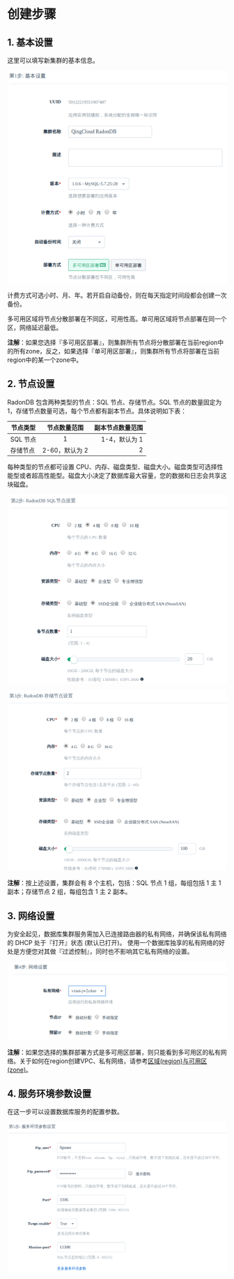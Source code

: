 ---
---

# 创建步骤

## 1. 基本设置

这里可以填写新集群的基本信息。

![基本设置](../_images/base_step_1.png)

计费方式可选小时、月、年。若开启自动备份，则在每天指定时间段都会创建一次备份。

多可用区域将节点分散部署在不同区，可用性高。单可用区域将节点部署在同一个区，网络延迟最低。

**注解**：如果您选择『多可用区部署』，则集群所有节点将分散部署在当前region中的所有zone，反之，如果选择『单可用区部署』，则集群所有节点将部署在当前region中的某一个zone中。

## 2. 节点设置

RadonDB 包含两种类型的节点：SQL 节点、存储节点。SQL 节点的数量固定为 1，存储节点数量可选，每个节点都有副本节点。具体说明如下表：

| 节点类型 | 节点数量范围 | 副本节点数量范围 |
| - | :-: | -: |
| SQL 节点 | 1        | 1-4，默认为 1 |
| 存储节点   | 2-60，默认为 2 | 2 |

每种类型的节点都可设置 CPU、内存、磁盘类型、磁盘大小。磁盘类型可选择性能型或者超高性能型。磁盘大小决定了数据库最大容量，您的数据和日志会共享这块磁盘。

![节点设置](../_images/base_step_2.png)

![节点设置](../_images/base_step_3.png)


**注解**：按上述设置，集群会有 8 个主机，包括：SQL 节点 1 组，每组包括 1 主 1 副本；存储节点 2 组，每组包含 1 主 2 副本。

## 3. 网络设置

为安全起见，数据库集群服务需加入已连接路由器的私有网络，并确保该私有网络的 DHCP 处于『打开』状态 (默认已打开)。 使用一个数据库独享的私有网络的好处是方便您对其做『过滤控制』，同时也不影响其它私有网络的设置。

![网络设置](../_images/base_step_4.png)

**注解**：如果您选择的集群部署方式是多可用区部署，则只能看到多可用区的私有网络。关于如何在region创建VPC、私有网络，请参考[区域(region)与可用区(zone)](https://docs.qingcloud.com/product/region)。

## 4. 服务环境参数设置

在这一步可以设置数据库服务的配置参数。

![参数设置](../_images/base_step_5.png)

